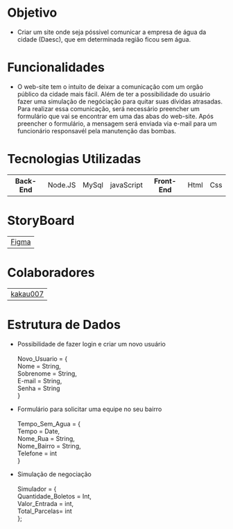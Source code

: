 # Objetivo
* Criar um site onde seja póssivel comunicar a empresa de água da cidade (Daesc), que em determinada região ficou sem água.

# Funcionalidades 
* O web-site tem o intuito de deixar a comunicação com um orgão público da cidade mais fácil. Além de ter a possibilidade do usuário fazer uma simulação de negóciação para quitar suas dívidas atrasadas. Para realizar essa comunicação, será necessário preencher um formulário que vai se encontrar em uma das abas do web-site. Após preencher o formulário, a mensagem será enviada via e-mail para um funcionário responsavél pela manutenção das bombas.

# Tecnologias Utilizadas

 <table>
   <th> Back-End </th>
  <td> Node.JS </td>
  <td> MySql </td>
  <td> javaScript </td>

  <th> Front-End </th>
 <td>Html</td>
 <td>Css</td>
</table> 


# StoryBoard
<table> <td><a href = "https://www.figma.com/file/Aeboe8zfAXq3nheiBtrRKn/StoryBoard%2F%2FKau%C3%A3?node-id=0%3A1" > Figma </a> </td> </table>

# Colaboradores
 <table> <td><a href = "https://github.com/Kakau007" > kakau007 </a></td></table>
 
 # Estrutura de Dados
 
 * Possibilidade de fazer login e criar um novo usuário <br/> <br/>
      Novo_Usuario = {<br/>
     Nome = String,<br/>
     Sobrenome = String, <br/>
     E-mail = String,<br/>
     Senha = String<br/>
  }<br/>
  
  * Formulário para solicitar uma equipe no seu bairro <br/>  <br/>
      Tempo_Sem_Agua = { <br/>
    Tempo = Date,<br/>
    Nome_Rua = String,<br/>
    Nome_Bairro = String,<br/>
    Telefone = int<br/>
  }<br/>
  
 * Simulação de negociação <br/> <br/>
      Simulador = {<br/>
   Quantidade_Boletos = Int,<br/>
   Valor_Entrada = int,<br/>
   Total_Parcelas= int<br/>
  };
